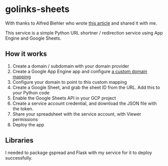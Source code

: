 # golinks-sheets

With thanks to Alfred Biehler who wrote [this article](https://www.linkedin.com/pulse/sheets-powered-go-links-app-engine-alfred-biehler/) and shared it with me. 

This service is a simple Python URL shortner / redirection service using App Engine and Google Sheets.

## How it works

1. Create a domain / subdomain with your domain provider
2. Create a Google App Engine app and configure [a custom domain mapping](https://cloud.google.com/appengine/docs/standard/python3/mapping-custom-domains)
3. Configure your domain to point to this custom mapping
4. Create a Google Sheet, and grab the sheet ID from the URL. Add this to your Python code
5. Enable the Google Sheets API in your GCP project
6. Create a service account credential, and download the JSON file with the token. 
7. Share your spreadsheet with the service account, with Viewer permissions
8. Deploy the app

## Libraries

I needed to package gspread and Flask with my service for it to deploy successfully. 
